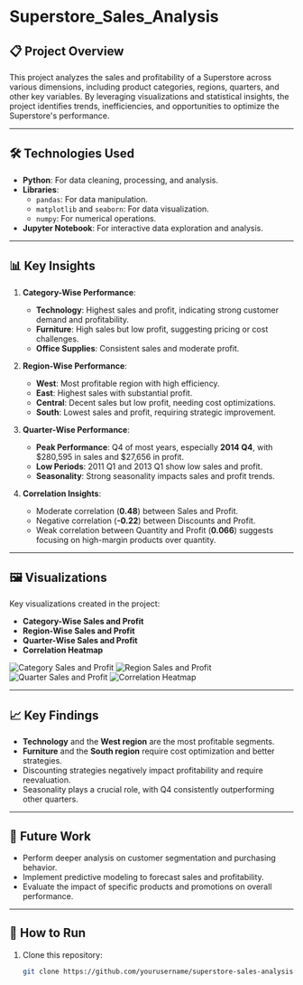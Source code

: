 # Superstore_Sales_Analysis
## 📋 Project Overview
This project analyzes the sales and profitability of a Superstore across various dimensions, including product categories, regions, quarters, and other key variables. By leveraging visualizations and statistical insights, the project identifies trends, inefficiencies, and opportunities to optimize the Superstore's performance.

---

## 🛠️ Technologies Used
- **Python**: For data cleaning, processing, and analysis.
- **Libraries**:
  - `pandas`: For data manipulation.
  - `matplotlib` and `seaborn`: For data visualization.
  - `numpy`: For numerical operations.
- **Jupyter Notebook**: For interactive data exploration and analysis.

---

## 📊 Key Insights
1. **Category-Wise Performance**:
   - **Technology**: Highest sales and profit, indicating strong customer demand and profitability.
   - **Furniture**: High sales but low profit, suggesting pricing or cost challenges.
   - **Office Supplies**: Consistent sales and moderate profit.

2. **Region-Wise Performance**:
   - **West**: Most profitable region with high efficiency.
   - **East**: Highest sales with substantial profit.
   - **Central**: Decent sales but low profit, needing cost optimizations.
   - **South**: Lowest sales and profit, requiring strategic improvement.

3. **Quarter-Wise Performance**:
   - **Peak Performance**: Q4 of most years, especially **2014 Q4**, with $280,595 in sales and $27,656 in profit.
   - **Low Periods**: 2011 Q1 and 2013 Q1 show low sales and profit.
   - **Seasonality**: Strong seasonality impacts sales and profit trends.

4. **Correlation Insights**:
   - Moderate correlation (**0.48**) between Sales and Profit.
   - Negative correlation (**-0.22**) between Discounts and Profit.
   - Weak correlation between Quantity and Profit (**0.066**) suggests focusing on high-margin products over quantity.

---

## 🖼️ Visualizations
Key visualizations created in the project:
- **Category-Wise Sales and Profit**
- **Region-Wise Sales and Profit**
- **Quarter-Wise Sales and Profit**
- **Correlation Heatmap**

![Category Sales and Profit](/home/bhavnesh/Downloads/salesprofitbycategory.png)
![Region Sales and Profit](/home/bhavnesh/Downloads/salesprofitbyregion.png)
![Quarter Sales and Profit](/home/bhavnesh/Downloads/salesprofitbyquarter.png)
![Correlation Heatmap](/home/bhavnesh/Downloads/corrdata.png)

---

## 📈 Key Findings
- **Technology** and the **West region** are the most profitable segments.
- **Furniture** and the **South region** require cost optimization and better strategies.
- Discounting strategies negatively impact profitability and require reevaluation.
- Seasonality plays a crucial role, with Q4 consistently outperforming other quarters.

---

## 🚀 Future Work
- Perform deeper analysis on customer segmentation and purchasing behavior.
- Implement predictive modeling to forecast sales and profitability.
- Evaluate the impact of specific products and promotions on overall performance.

---

## 📢 How to Run
1. Clone this repository:
   ```bash
   git clone https://github.com/yourusername/superstore-sales-analysis.git
